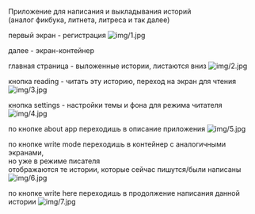 Приложение для написания и выкладывания историй  
(аналог фикбука, литнета, литреса и так далее)  
  
первый экран - регистрация
![img/1.jpg](img/1.jpg)

далее - экран-контейнер  

главная страница - выложенные истории, листаются вниз
![img/2.jpg](img/2.jpg)

кнопка reading - читать эту историю, переход на экран для чтения
![img/3.jpg](img/3.jpg)

кнопка settings - настройки темы и фона для режима читателя
![img/4.jpg](img/4.jpg)

по кнопке about app переходишь в описание приложения
![img/5.jpg](img/5.jpg)

по кнопке write mode переходишь в контейнер с аналогичными экранами,  
но уже в режиме писателя  
отображаются те истории, которые сейчас пишутся/были написаны
![img/6.jpg](img/6.jpg)

по кнопке write here переходишь в продолжение написания данной истории
![img/7.jpg](img/7.jpg)